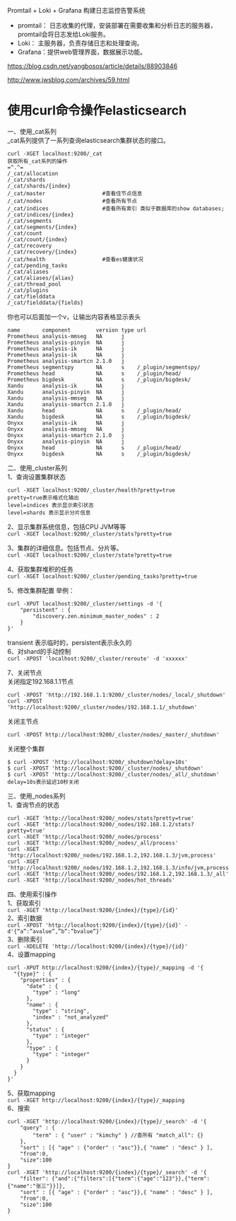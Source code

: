 
Promtail + Loki + Grafana 构建日志监控告警系统
- promtail： 日志收集的代理，安装部署在需要收集和分析日志的服务器，promtail会将日志发给Loki服务。
- Loki： 主服务器，负责存储日志和处理查询。
- Grafana：提供web管理界面，数据展示功能。 



https://blog.csdn.net/yangbosos/article/details/88903846

http://www.jwsblog.com/archives/59.html


使用curl命令操作elasticsearch
=============================
一、使用_cat系列  
_cat系列提供了一系列查询elasticsearch集群状态的接口。  
```
curl -XGET localhost:9200/_cat
获取所有_cat系列的操作
=^.^=
/_cat/allocation
/_cat/shards
/_cat/shards/{index}
/_cat/master                  #查看住节点信息
/_cat/nodes                   #查看所有节点
/_cat/indices                 #查看所有索引 类似于数据库的show databases;
/_cat/indices/{index}
/_cat/segments
/_cat/segments/{index}
/_cat/count
/_cat/count/{index}
/_cat/recovery
/_cat/recovery/{index}
/_cat/health                  #查看es健康状况
/_cat/pending_tasks
/_cat/aliases
/_cat/aliases/{alias}
/_cat/thread_pool
/_cat/plugins
/_cat/fielddata
/_cat/fielddata/{fields}
```  
你也可以后面加一个v，让输出内容表格显示表头  
```
name       component        version type url
Prometheus analysis-mmseg   NA      j
Prometheus analysis-pinyin  NA      j
Prometheus analysis-ik      NA      j
Prometheus analysis-ik      NA      j
Prometheus analysis-smartcn 2.1.0   j
Prometheus segmentspy       NA      s    /_plugin/segmentspy/
Prometheus head             NA      s    /_plugin/head/
Prometheus bigdesk          NA      s    /_plugin/bigdesk/
Xandu      analysis-ik      NA      j
Xandu      analysis-pinyin  NA      j
Xandu      analysis-mmseg   NA      j
Xandu      analysis-smartcn 2.1.0   j
Xandu      head             NA      s    /_plugin/head/
Xandu      bigdesk          NA      s    /_plugin/bigdesk/
Onyxx      analysis-ik      NA      j
Onyxx      analysis-mmseg   NA      j
Onyxx      analysis-smartcn 2.1.0   j
Onyxx      analysis-pinyin  NA      j
Onyxx      head             NA      s    /_plugin/head/
Onyxx      bigdesk          NA      s    /_plugin/bigdesk/
```  
二、使用_cluster系列  
1、查询设置集群状态  
```
curl -XGET localhost:9200/_cluster/health?pretty=true
pretty=true表示格式化输出
level=indices 表示显示索引状态
level=shards 表示显示分片信息
```  
2、显示集群系统信息，包括CPU JVM等等  
``` curl -XGET localhost:9200/_cluster/stats?pretty=true ```

3、集群的详细信息。包括节点、分片等。  
``` curl -XGET localhost:9200/_cluster/state?pretty=true ```  

4、获取集群堆积的任务  
``` curl -XGET localhost:9200/_cluster/pending_tasks?pretty=true ```  

5、修改集群配置
举例：
```
curl -XPUT localhost:9200/_cluster/settings -d '{
    "persistent" : {
        "discovery.zen.minimum_master_nodes" : 2
    }
}'
```  
transient 表示临时的，persistent表示永久的  
6、对shard的手动控制  
``` curl -XPOST 'localhost:9200/_cluster/reroute' -d 'xxxxxx' ```

7、关闭节点  
关闭指定192.168.1.1节点  
```
curl -XPOST 'http://192.168.1.1:9200/_cluster/nodes/_local/_shutdown'
curl -XPOST 'http://localhost:9200/_cluster/nodes/192.168.1.1/_shutdown'
```  
关闭主节点  
```
curl -XPOST http://localhost:9200/_cluster/nodes/_master/_shutdown'
```  
关闭整个集群  
```
$ curl -XPOST 'http://localhost:9200/_shutdown?delay=10s'
$ curl -XPOST 'http://localhost:9200/_cluster/nodes/_shutdown'
$ curl -XPOST 'http://localhost:9200/_cluster/nodes/_all/_shutdown'
delay=10s表示延迟10秒关闭
```  
三、使用_nodes系列  
1、查询节点的状态  
```
curl -XGET 'http://localhost:9200/_nodes/stats?pretty=true'
curl -XGET 'http://localhost:9200/_nodes/192.168.1.2/stats?pretty=true'
curl -XGET 'http://localhost:9200/_nodes/process'
curl -XGET 'http://localhost:9200/_nodes/_all/process'
curl -XGET 'http://localhost:9200/_nodes/192.168.1.2,192.168.1.3/jvm,process'
curl -XGET 'http://localhost:9200/_nodes/192.168.1.2,192.168.1.3/info/jvm,process'
curl -XGET 'http://localhost:9200/_nodes/192.168.1.2,192.168.1.3/_all'
curl -XGET 'http://localhost:9200/_nodes/hot_threads'
```  
四、使用索引操作  
1、获取索引  
``` curl -XGET 'http://localhost:9200/{index}/{type}/{id}' ```  
2、索引数据  
``` curl -XPOST 'http://localhost:9200/{index}/{type}/{id}' -d'{“a”:”avalue”,”b”:”bvalue”}’ ```  
3、删除索引  
``` curl -XDELETE 'http://localhost:9200/{index}/{type}/{id}' ```  
4、设置mapping  
```
curl -XPUT http://localhost:9200/{index}/{type}/_mapping -d '{
  "{type}" : {
	"properties" : {
	  "date" : {
		"type" : "long"
	  },
	  "name" : {
		"type" : "string",
		"index" : "not_analyzed"
	  },
	  "status" : {
		"type" : "integer"
	  },
	  "type" : {
		"type" : "integer"
	  }
	}
  }
}'
```  
5、获取mapping  
``` curl -XGET http://localhost:9200/{index}/{type}/_mapping ```  
6、搜索  
```
curl -XGET 'http://localhost:9200/{index}/{type}/_search' -d '{
    "query" : {
        "term" : { "user" : "kimchy" } //查所有 "match_all": {}
    },
	"sort" : [{ "age" : {"order" : "asc"}},{ "name" : "desc" } ],
	"from":0,
	"size":100
}
curl -XGET 'http://localhost:9200/{index}/{type}/_search' -d '{
    "filter": {"and":{"filters":[{"term":{"age":"123"}},{"term":{"name":"张三"}}]},
	"sort" : [{ "age" : {"order" : "asc"}},{ "name" : "desc" } ],
	"from":0,
	"size":100
}
```  
